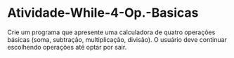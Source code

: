 # Atividade-While-4-Op.-Basicas
Crie um programa que apresente uma calculadora de quatro operações básicas (soma, subtração, multiplicação, divisão). O usuário deve continuar escolhendo operações até optar por sair.
